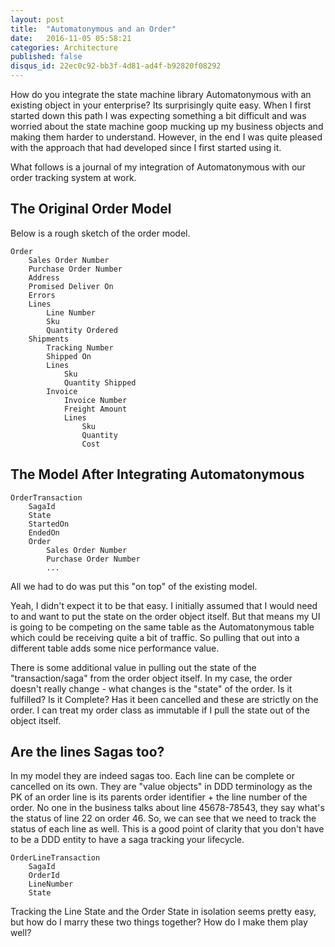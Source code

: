 ```yaml
---
layout: post
title:  "Automatonymous and an Order"
date:   2016-11-05 05:58:21
categories: Architecture
published: false
disqus_id: 22ec0c92-bb3f-4d81-ad4f-b92820f08292
---
```


How do you integrate the state machine library Automatonymous with an existing object in your enterprise? Its surprisingly quite easy. When I first started down this path I was expecting something a bit difficult and was worried about the state machine goop mucking up my business objects and making them harder to understand. However, in the end I was quite pleased with the approach that had developed since I first started using it.

What follows is a journal of my integration of Automatonymous with our order tracking system at work.

## The Original Order Model

Below is a rough sketch of the order model.

```
Order
    Sales Order Number
    Purchase Order Number
    Address
    Promised Deliver On
    Errors
    Lines
        Line Number
        Sku
        Quantity Ordered
    Shipments
        Tracking Number
        Shipped On
        Lines
            Sku
            Quantity Shipped
        Invoice
            Invoice Number
            Freight Amount
            Lines
                Sku
                Quantity
                Cost
```

## The Model After Integrating Automatonymous

```
OrderTransaction
    SagaId
    State
    StartedOn
    EndedOn
    Order
        Sales Order Number
        Purchase Order Number
        ...
```

All we had to do was put this "on top" of the existing model.

Yeah, I didn't expect it to be that easy. I initially assumed that I would need to and want to put the state on the order object itself. But that means my UI is going to be competing on the same table as the Automatonymous table which could be receiving quite a bit of traffic. So pulling that out into a different table adds some nice performance value.

There is some additional value in pulling out the state of the "transaction/saga" from the order object itself. In my case, the order doesn't really change - what changes is the "state" of the order. Is it fulfilled? Is it Complete? Has it been cancelled and these are strictly on the order. I can treat my order class as immutable if I pull the state out of the object itself.

## Are the lines Sagas too?

In my model they are indeed sagas too. Each line can be complete or cancelled on its own. They are "value objects" in DDD terminology as the PK of an order line is its parents order identifier + the line number of the order. No one in the business talks about line 45678-78543, they say what's the status of line 22 on order 46. So, we can see that we need to track the status of each line as well. This is a good point of clarity that you don't have to be a DDD entity to have a saga tracking your lifecycle.

```
OrderLineTransaction
    SagaId
    OrderId
    LineNumber
    State
```

Tracking the Line State and the Order State in isolation seems pretty easy, but how do I marry these two things together? How do I make them play well?
